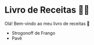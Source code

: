 # Livro de Receitas :man_cook:

Olá! Bem-vindo ao meu livro de receitas :call_me_hand:

- Strogonoff de Frango
- Pavê
